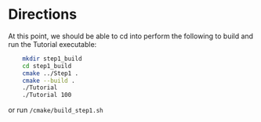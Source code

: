 # Directions
At this point, we should be able to cd into perform the following to build and run the Tutorial executable:
```bash
    mkdir step1_build
    cd step1_build
    cmake ../Step1 .
    cmake --build .
    ./Tutorial
    ./Tutorial 100
```

or run `/cmake/build_step1.sh`
